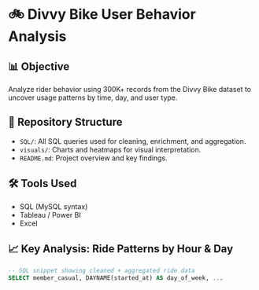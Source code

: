 # 🚲 Divvy Bike User Behavior Analysis

## 📊 Objective
Analyze rider behavior using 300K+ records from the Divvy Bike dataset to uncover usage patterns by time, day, and user type.

## 📁 Repository Structure
- `SQL/`: All SQL queries used for cleaning, enrichment, and aggregation.
- `visuals/`: Charts and heatmaps for visual interpretation.
- `README.md`: Project overview and key findings.

## 🛠 Tools Used
- SQL (MySQL syntax)
- Tableau / Power BI
- Excel

## 📈 Key Analysis: Ride Patterns by Hour & Day
```sql
-- SQL snippet showing cleaned + aggregated ride data
SELECT member_casual, DAYNAME(started_at) AS day_of_week, ...
